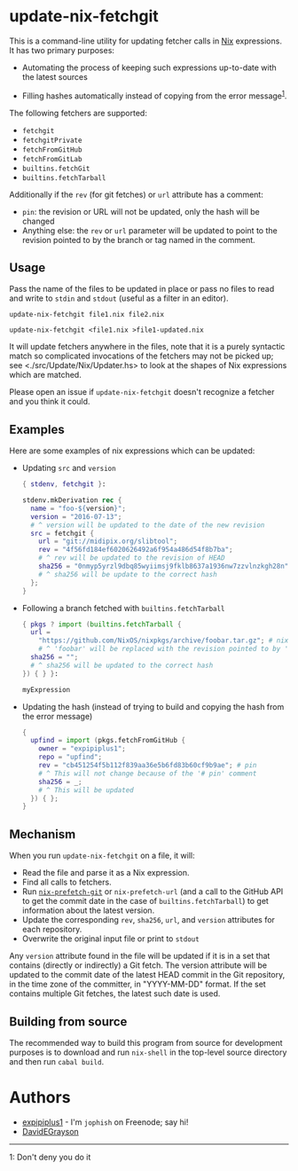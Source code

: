 # update-nix-fetchgit

This is a command-line utility for updating fetcher calls in
[Nix](http://nixos.org/nix/) expressions. It has two primary purposes:

- Automating the process of keeping such expressions up-to-date with the latest
  sources

- Filling hashes automatically instead of copying from the error message<sup>[1](#deny)</sup>.

The following fetchers are supported:

- `fetchgit`
- `fetchgitPrivate`
- `fetchFromGitHub`
- `fetchFromGitLab`
- `builtins.fetchGit`
- `builtins.fetchTarball`

Additionally if the `rev` (for git fetches) or `url` attribute has a comment:

- `pin`: the revision or URL will not be updated, only the hash will be
  changed
- Anything else: the `rev` or `url` parameter will be updated to point to the
  revision pointed to by the branch or tag named in the comment.

## Usage

Pass the name of the files to be updated in place or pass no files to read and
write to `stdin` and `stdout` (useful as a filter in an editor).

`update-nix-fetchgit file1.nix file2.nix`

`update-nix-fetchgit <file1.nix >file1-updated.nix`

It will update fetchers anywhere in the files, note that it is a purely
syntactic match so complicated invocations of the fetchers may not be picked
up; see <./src/Update/Nix/Updater.hs> to look at the shapes of Nix expressions
which are matched.

Please open an issue if `update-nix-fetchgit` doesn't recognize a fetcher and
you think it could.

## Examples

Here are some examples of nix expressions which can be updated:

- Updating `src` and `version`

    ```nix
    { stdenv, fetchgit }:

    stdenv.mkDerivation rec {
      name = "foo-${version}";
      version = "2016-07-13";
      # ^ version will be updated to the date of the new revision
      src = fetchgit {
        url = "git://midipix.org/slibtool";
        rev = "4f56fd184ef6020626492a6f954a486d54f8b7ba";
        # ^ rev will be updated to the revision of HEAD
        sha256 = "0nmyp5yrzl9dbq85wyiimsj9fklb8637a1936nw7zzvlnzkgh28n";
        # ^ sha256 will be update to the correct hash
      };
    }
    ```

- Following a branch fetched with `builtins.fetchTarball`

    ```nix
    { pkgs ? import (builtins.fetchTarball {
      url =
        "https://github.com/NixOS/nixpkgs/archive/foobar.tar.gz"; # nixos-unstable
        # ^ 'foobar' will be replaced with the revision pointed to by 'refs/heads/nixos-unstable'
      sha256 = "";
      # ^ sha256 will be updated to the correct hash
    }) { } }:

    myExpression
    ```

- Updating the hash (instead of trying to build and copying the hash from the
  error message)

    ```nix
    {
      upfind = import (pkgs.fetchFromGitHub {
        owner = "expipiplus1";
        repo = "upfind";
        rev = "cb451254f5b112f839aa36e5b6fd83b60cf9b9ae"; # pin
        # ^ This will not change because of the '# pin' comment
        sha256 = _;
        # ^ This will be updated
      }) { };
    }
    ```

## Mechanism

When you run `update-nix-fetchgit` on a file, it will:

- Read the file and parse it as a Nix expression.
- Find all calls to fetchers.
- Run
  [`nix-prefetch-git`](https://github.com/NixOS/nixpkgs/blob/master/pkgs/build-support/fetchgit/nix-prefetch-git)
  or `nix-prefetch-url` (and a call to the GitHub API to get the commit date in
  the case of `builtins.fetchTarball`) to get information about the latest
  version.
- Update the corresponding `rev`, `sha256`, `url`, and `version` attributes for
  each repository.
- Overwrite the original input file or print to `stdout`

Any `version` attribute found in the file will be updated if it is in a set
that contains (directly or indirectly) a Git fetch. The version attribute will
be updated to the commit date of the latest HEAD commit in the Git repository,
in the time zone of the committer, in "YYYY-MM-DD" format. If the set contains
multiple Git fetches, the latest such date is used.

## Building from source

The recommended way to build this program from source for development purposes is to download and run `nix-shell` in the top-level source directory and then run `cabal build`.

# Authors

- [expipiplus1](https://github.com/expipiplus1) - I'm `jophish` on Freenode; say hi!
- [DavidEGrayson](https://github.com/DavidEGrayson)

--------

<a name="deny">1</a>: Don't deny you do it
